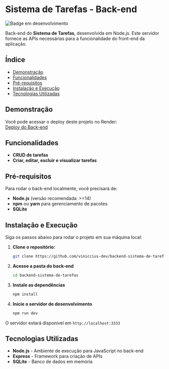 # Sistema de Tarefas - Back-end

![Badge em desenvolvimento](https://img.shields.io/badge/Status-Em%20Desenvolvimento-yellow)

Back-end do **Sistema de Tarefas**, desenvolvida em Node.js. Este servidor fornece as APIs necessárias para a funcionalidade do front-end da aplicação.

## Índice

- [Demonstração](#demonstração)
- [Funcionalidades](#funcionalidades)
- [Pré-requisitos](#pré-requisitos)
- [Instalação e Execução](#instalação-e-execução)
- [Tecnologias Utilizadas](#tecnologias-utilizadas)

## Demonstração
Você pode acessar o deploy deste projeto no Render:  
[Deploy do Back-end](https://backend-sistema-de-tarefas.onrender.com)

## Funcionalidades

- **CRUD de tarefas**
- **Criar, editar, excluir e visualizar tarefas**

## Pré-requisitos

Para rodar o back-end localmente, você precisará de:

- **Node.js** (versão recomendada: >=14)
- **npm** ou **yarn** para gerenciamento de pacotes
- **SQLite**

## Instalação e Execução

Siga os passos abaixo para rodar o projeto em sua máquina local:

1. **Clone o repositório:**
   ```bash
   git clone https://github.com/viniccius-dev/backend-sistema-de-tarefas

2. **Acesse a pasta do back-end**
    ```bash
    cd backend-sistema-de-tarefas

3. **Instale as dependências**
    ```bash
    npm install

4. **Inicie o servidor de desenvolvimento**
    ```bash
    npm run dev
O servidor estará disponível em `http://localhost:3333`

## Tecnologias Utilizadas

- **Node.js** - Ambiente de execução para JavaScript no back-end
- **Express** - Framework para criação de APIs
- **SQLite** - Banco de dados em memória
